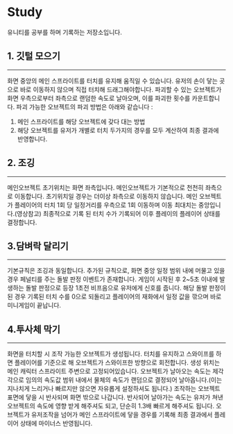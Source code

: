 # Study

유니티를 공부를 하며 기록하는 저장소입니다.


## 1. 깃털 모으기
---
화면 중앙의 메인 스프라이트를 터치를 유지해 움직일 수 있습니다. 유저의 손이 닿는 곳으로 바로 이동하지 않으며 직접 터치해 드래그해야합니다.
파괴할 수 있는 오브젝트가 화면 우측으로부터 좌측으로 랜덤한 속도로 날아오며, 이를 파괴한 횟수를 카운트합니다.
파괴 가능한 오브젝트의 파괴 방법은 아래와 같습니다 :
1. 메인 스프라이트를 해당 오브젝트에 갖다 대는 방법
2. 해당 오브젝트를 유저가 개별로 터치
두가지의 경우를 모두 계산하여 최종 결과에 반영합니다.


## 2. 조깅
---
메인오브젝트 초기위치는 화면 좌측입니다.
메인오브젝트가 기본적으로 천천히 좌측으로 이동합니다. 초기위치일 경우는 더이상 좌측으로 이동하지 않습니다.
메인 오브젝트가 플레이어의 터치 1회 당 일정거리를 우측으로 1회 이동하며 이동 최대치는 중앙입니다.(영상참고)
최종적으로 기록 된 터치 수가 기록되어 이후 플레이의 플레이어 상태를 결정합니다.



## 3.담벼락 달리기
---
기본규칙은 조깅과 동일합니다.
추가된 규칙으로, 화면 중앙 일정 범위 내에 머물고 있을 경우 페널티를 주는 돌발 판정 이벤트가 존재합니다.
게임이 시작된 후 2~5초 이내에 발생하는 돌발 판정으로 등장 1초전 비프음으로 유저에게 신호를 줍니다.
해당 돌발 판정이 된 경우 기록된 터치 수를 0으로 되돌리고 플레이어의 재화에서 일정 값을 깎으며 바로 미니게임이 끝납니다.



## 4.투사체 막기
---
화면을 터치할 시 조작 가능한 오브젝트가 생성됩니다.
터치를 유지하고 스와이프를 하면 플레이어를 기준으로 해 오브젝트가 스와이프한 방향으로 회전합니다. 생성 위치는 메인 캐릭터 스프라이트 주변으로 고정되어있습니다.
오브젝트가 날아오는 속도는 제각각으로 임의의 속도값 범위 내에서 물체의 속도가 랜덤으로 결정되어 날아옵니다.(이는 지나치게 느리거나 빠르지만 않으면 자유롭게 설정하셔도 됩니다.)
조작하는 오브젝트 표면에 닿을 시 반사되며 화면 밖으로 나갑니다.
반사되어 날아가는 속도는 유저가 쳐낸 오브젝트의 속도에 영향 받게 해주셔도 되고, 단순히 1.3배 빠르게 해주셔도 됩니다.
오브젝트가 유저조작을 넘어가 메인 스프라이트에 닿을 경우를 기록해 최종 결과에서 플레이어 상태에 마이너스 반영됩니다.
